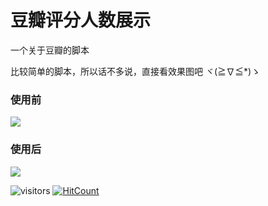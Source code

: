 # 豆瓣评分人数展示

一个关于豆瓣的脚本  

比较简单的脚本，所以话不多说，直接看效果图吧 ヾ(≧∇≦*)ゝ

### 使用前
![](https://raw.githubusercontent.com/cccccchin/MyScripts/master/douban/Before.jpg)

### 使用后
![](https://raw.githubusercontent.com/cccccchin/MyScripts/master/douban/After.jpg)

![visitors](https://visitor-badge.glitch.me/badge?page_id=cccccchin.douban)
[![HitCount](http://hits.dwyl.com/cccccchin/MyScripts/douban.svg)](http://hits.dwyl.com/cccccchin/MyScripts/douban)
